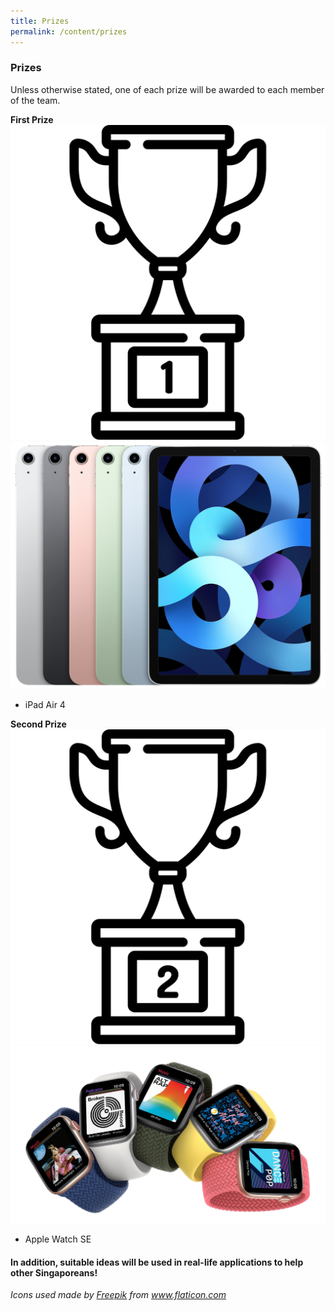 ```yaml
---
title: Prizes
permalink: /content/prizes
---
```


### **Prizes**
<!-- TODO don't forget to downsize the pictures! -->
Unless otherwise stated, one of each prize will be awarded to each member of the team.

**First Prize**
![first-prize](images/trophy_1st.svg)
![ipad-air](images/ipad_air.png)
- iPad Air 4

**Second Prize**
![second-prize](images/trophy_2nd.svg)
![apple-watch](images/apple_watch.jpg)
- Apple Watch SE

#### In addition, suitable ideas will be used in real-life applications to help other Singaporeans!

*Icons used made by <a href="https://www.freepik.com" title="Freepik">Freepik</a> from <a href="https://www.flaticon.com/" title="Flaticon">www.flaticon.com</a>*